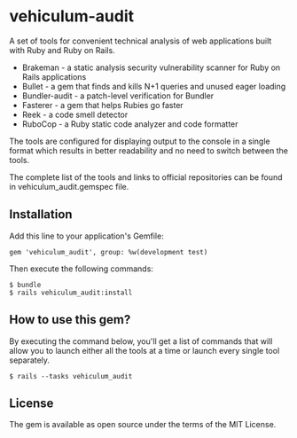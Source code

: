 # vehiculum-audit

A set of tools for convenient technical analysis of web applications built with Ruby and Ruby on Rails.

- Brakeman - a static analysis security vulnerability scanner for Ruby on Rails applications
- Bullet - a gem that finds and kills N+1 queries and unused eager loading
- Bundler-audit - a patch-level verification for Bundler
- Fasterer - a gem that helps Rubies go faster
- Reek - a code smell detector
- RuboCop - a Ruby static code analyzer and code formatter

The tools are configured for displaying output to the console in a single format which results in better readability and no need to switch between the tools.

The complete list of the tools and links to official repositories can be found in vehiculum_audit.gemspec file.

## Installation

Add this line to your application's Gemfile:

```
gem 'vehiculum_audit', group: %w(development test)
```
Then execute the following commands:

```
$ bundle
$ rails vehiculum_audit:install
```

## How to use this gem?

By executing the command below, you'll get a list of commands that will allow you to launch either all the tools at a time or launch every single tool separately.

```
$ rails --tasks vehiculum_audit
```

## License

The gem is available as open source under the terms of the MIT License.
